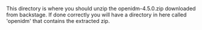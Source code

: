 This directory is where you should unzip the openidm-4.5.0.zip downloaded from backstage.
If done correctly you will have a directory in here called 'openidm' that contains the extracted zip.
